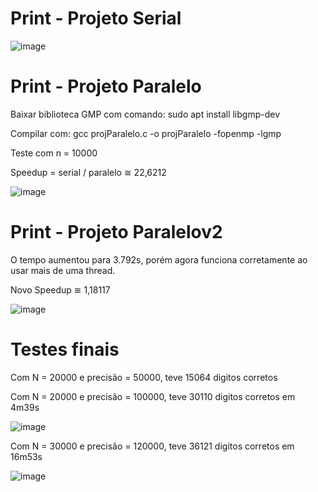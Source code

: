 # Print - Projeto Serial
![image](https://user-images.githubusercontent.com/83376070/235526418-3c400e68-f713-4218-b508-159d641343cf.png)

# Print - Projeto Paralelo
Baixar biblioteca GMP com comando: sudo apt install libgmp-dev



Compilar com: gcc projParalelo.c -o projParalelo -fopenmp -lgmp


Teste com n = 10000

Speedup = serial / paralelo ≅ 22,6212


![image](https://user-images.githubusercontent.com/83376070/236942159-332a5aea-80d5-4688-ad77-1f6378d07b00.png)


# Print - Projeto Paralelov2

O tempo aumentou para 3.792s, porém agora funciona corretamente ao usar mais de uma thread.

Novo Speedup ≅ 1,18117


![image](https://github.com/maat65/CompParalela/assets/83376070/a8f5917e-2f4f-40eb-9a7a-5956a0f71abd)


# Testes finais

Com N = 20000 e precisão = 50000, teve 15064 digitos corretos

Com N = 20000 e precisão = 100000, teve 30110 digitos corretos em 4m39s

![image](https://github.com/maat65/CompParalela/assets/83376070/17c9feb4-97ab-4c1f-9f78-cc0c7f5c4cc0)

Com N = 30000 e precisão = 120000, teve 36121 digitos corretos em 16m53s

![image](https://github.com/maat65/CompParalela/assets/83376070/6490327f-e2bf-4bb2-9f85-c817fa611c50)


